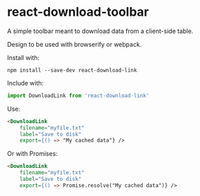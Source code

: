 # react-download-toolbar

A simple toolbar meant to download data from a client-side table.

Design to be used with browserify or webpack.

Install with:

	npm install --save-dev react-download-link

Include with:

```js
import DownloadLink from 'react-download-link'
```

Use:

```html
<DownloadLink
	filename="myfile.txt"
	label="Save to disk"
	export={() => "My cached data"} />
```

Or with Promises:

```html
<DownloadLink
	filename="myfile.txt"
	label="Save to disk"
	export={() => Promise.resolve("My cached data")} />
```

